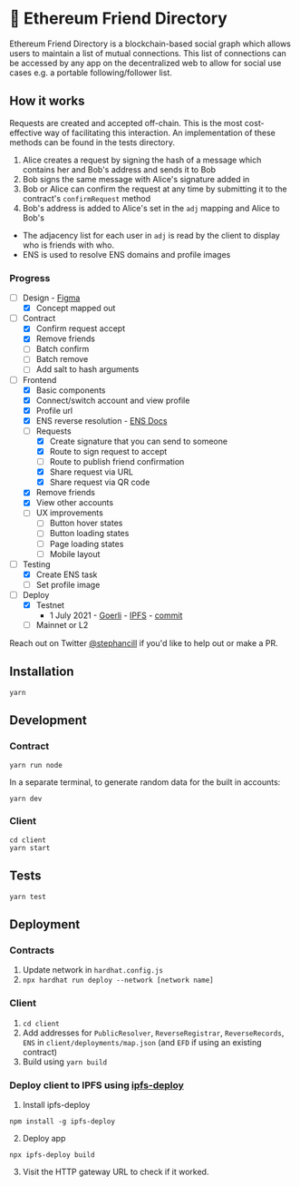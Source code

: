 # 🌈 Ethereum Friend Directory

Ethereum Friend Directory is a blockchain-based social graph which allows users to maintain a list of mutual connections. This list of connections can be accessed by any app on the decentralized web to allow for social use cases e.g. a portable following/follower list.

## How it works

Requests are created and accepted off-chain. This is the most cost-effective way of facilitating this interaction. An implementation of these methods can be found in the tests directory.

1. Alice creates a request by signing the hash of a message which contains her and Bob's address and sends it to Bob
2. Bob signs the same message with Alice's signature added in
3. Bob or Alice can confirm the request at any time by submitting it to the contract's `confirmRequest` method
4. Bob's address is added to Alice's set in the `adj` mapping and Alice to Bob's

- The adjacency list for each user in `adj` is read by the client to display who is friends with who.
- ENS is used to resolve ENS domains and profile images 

### Progress
- [ ] Design - [Figma](https://www.figma.com/file/T8AoUKQ0UNE5qTtftqg7nL/Ethereum-Friend-Directory?node-id=0%3A1)
    - [x] Concept mapped out
- [ ] Contract
    - [x] Confirm request accept
    - [x] Remove friends
    - [ ] Batch confirm
    - [ ] Batch remove
    - [ ] Add salt to hash arguments 
- [ ] Frontend
    - [x] Basic components
    - [x] Connect/switch account and view profile
    - [x] Profile url
    - [x] ENS reverse resolution - [ENS Docs](https://docs.ens.domains/dapp-developer-guide/resolving-names#reverse-resolution)
    - [ ] Requests
        - [x] Create signature that you can send to someone 
        - [x] Route to sign request to accept
        - [ ] Route to publish friend confirmation
        - [x] Share request via URL
        - [x] Share request via QR code
    - [x] Remove friends
    - [x] View other accounts
    - [ ] UX improvements
        - [ ] Button hover states
        - [ ] Button loading states
        - [ ] Page loading states
        - [ ] Mobile layout
- [ ] Testing
    - [x] Create ENS task
    - [ ] Set profile image
- [ ] Deploy
    - [x] Testnet
        * 1 July 2021 - [Goerli](https://goerli.etherscan.io/tx/0x181f95da7f19df535c98d2c11e6acf8547fbd53d2f9ec35c6a698b72f4f6aa09) - [IPFS](https://bafybeiegqr46dhho3vxwhu3gpfjugkjcyqyyeuqxn7xivwxznl6roiwzwe.ipfs.infura-ipfs.io) - [commit](https://github.com/stephancill/efd/commit/333229e64680e9807d2e7b300e948e3d4ae3679a)
    - [ ] Mainnet or L2

Reach out on Twitter [@stephancill](https://twitter.com/stephancill) if you'd like to help out or make a PR.



## Installation

```
yarn
```

## Development

### Contract
```
yarn run node
```

In a separate terminal, to generate random data for the built in accounts:
```
yarn dev
```

### Client
```
cd client
yarn start
```

## Tests
```
yarn test
```

## Deployment

### Contracts

1. Update network in `hardhat.config.js`
2. `npx hardhat run deploy --network [network name]`

### Client

1. `cd client`
2. Add addresses for `PublicResolver`, `ReverseRegistrar`, `ReverseRecords`, `ENS` in `client/deployments/map.json` (and `EFD` if using an existing contract)
3. Build using `yarn build`

### Deploy client to IPFS using [ipfs-deploy](https://github.com/ipfs-shipyard/ipfs-deploy)

1. Install ipfs-deploy
```
npm install -g ipfs-deploy
```

2. Deploy app
```
npx ipfs-deploy build
```

3. Visit the HTTP gateway URL to check if it worked.
    

